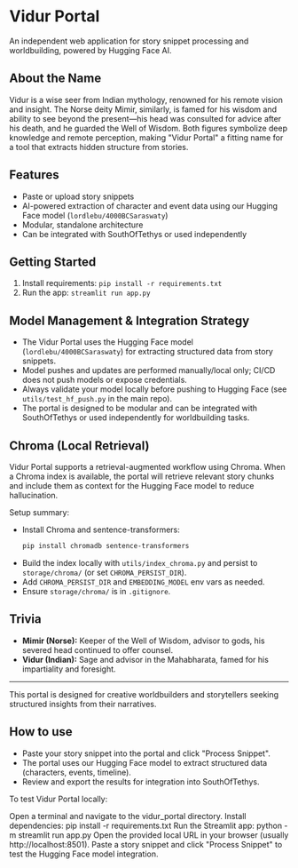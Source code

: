 # Vidur Portal

An independent web application for story snippet processing and worldbuilding, powered by Hugging Face AI.

## About the Name
Vidur is a wise seer from Indian mythology, renowned for his remote vision and insight. The Norse deity Mimir, similarly, is famed for his wisdom and ability to see beyond the present—his head was consulted for advice after his death, and he guarded the Well of Wisdom. Both figures symbolize deep knowledge and remote perception, making "Vidur Portal" a fitting name for a tool that extracts hidden structure from stories.

## Features
- Paste or upload story snippets
- AI-powered extraction of character and event data using our Hugging Face model (`lordlebu/4000BCSaraswaty`)
- Modular, standalone architecture
- Can be integrated with SouthOfTethys or used independently

## Getting Started
1. Install requirements: `pip install -r requirements.txt`
2. Run the app: `streamlit run app.py`

## Model Management & Integration Strategy

- The Vidur Portal uses the Hugging Face model (`lordlebu/4000BCSaraswaty`) for extracting structured data from story snippets.
- Model pushes and updates are performed manually/local only; CI/CD does not push models or expose credentials.
- Always validate your model locally before pushing to Hugging Face (see `utils/test_hf_push.py` in the main repo).
- The portal is designed to be modular and can be integrated with SouthOfTethys or used independently for worldbuilding tasks.

## Chroma (Local Retrieval)

Vidur Portal supports a retrieval-augmented workflow using Chroma. When a Chroma index is available, the portal will retrieve relevant story chunks and include them as context for the Hugging Face model to reduce hallucination.

Setup summary:
- Install Chroma and sentence-transformers:
	```bash
	pip install chromadb sentence-transformers
	```
- Build the index locally with `utils/index_chroma.py` and persist to `storage/chroma/` (or set `CHROMA_PERSIST_DIR`).
- Add `CHROMA_PERSIST_DIR` and `EMBEDDING_MODEL` env vars as needed.
- Ensure `storage/chroma/` is in `.gitignore`.

## Trivia
- **Mimir (Norse):** Keeper of the Well of Wisdom, advisor to gods, his severed head continued to offer counsel.
- **Vidur (Indian):** Sage and advisor in the Mahabharata, famed for his impartiality and foresight.

---
This portal is designed for creative worldbuilders and storytellers seeking structured insights from their narratives.

## How to use

- Paste your story snippet into the portal and click "Process Snippet".
- The portal uses our Hugging Face model to extract structured data (characters, events, timeline).
- Review and export the results for integration into SouthOfTethys.

To test Vidur Portal locally:

Open a terminal and navigate to the vidur_portal directory.
Install dependencies:
pip install -r requirements.txt
Run the Streamlit app:
python -m streamlit run app.py
Open the provided local URL in your browser (usually http://localhost:8501).
Paste a story snippet and click "Process Snippet" to test the Hugging Face model integration.